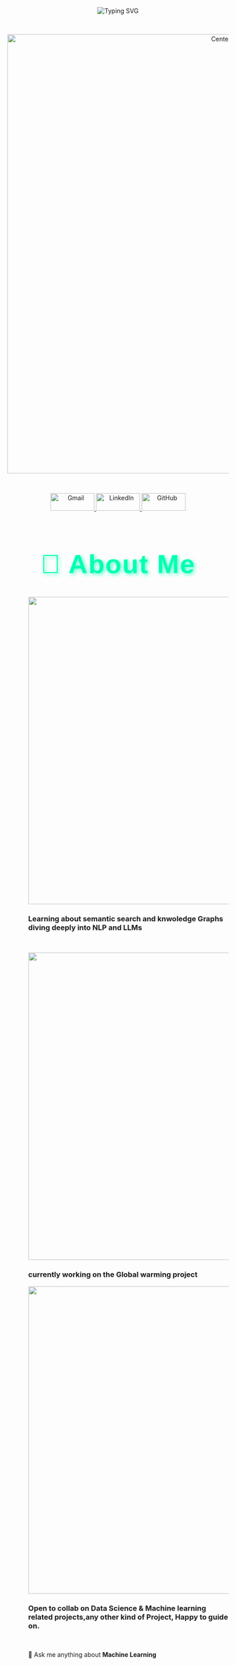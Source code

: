<p align="center">
  <img src="https://readme-typing-svg.demolab.com?font=JetBrains+Mono&size=28&duration=3000&pause=1000&color=00FF00&center=true&vCenter=true&width=435&lines=welcome+to+the+terminal;Welcome+to+ghost-2362003..." alt="Typing SVG" />
</p>
<br>

<p align="center">
  <img src="https://media3.giphy.com/media/v1.Y2lkPTc5MGI3NjExazF2NXMwaWt4eHNiMDI2aTJmeWh1ODB4ajUzNWVtOGZ0Yjl3MXA3dyZlcD12MV9pbnRlcm5hbF9naWZfYnlfaWQmY3Q9Zw/BPJmthQ3YRwD6QqcVD/giphy.gif" alt="Centered GIF" width="1000">
</p>
<br>

<p align="center">
  <a href="shubhojyotidas800@gmail.com">
    <img src="https://cdn.jsdelivr.net/gh/devicons/devicon/icons/google/google-original.svg" alt="Gmail" width="100" height="40"/>
  </a>
  <a href="www.linkedin.com/in/shubhojyoti-das-238779259" target="_blank">
    <img src="https://cdn.jsdelivr.net/gh/devicons/devicon/icons/linkedin/linkedin-original.svg" alt="LinkedIn" width="100" height="40"/>
  </a>
  <a href="https://github.com/ghost-2362003" target="_blank">
    <img src="https://cdn.jsdelivr.net/gh/devicons/devicon/icons/github/github-original.svg" alt="GitHub" width="100" height="40"/>
  </a>
</p>

<h1 align="center" style="font-size: 60px; font-weight: bold; color: #00FFB3; text-shadow: 3px 3px 8px rgba(0, 255, 179, 0.7); letter-spacing: 2px; font-family: 'Fira-Code', sans-serif;">
  🚀 About Me
</h1>
<ul align="left">
  <ul>
  <img src="https://media2.giphy.com/media/v1.Y2lkPTc5MGI3NjExeTZuaHNmMXQzMzQzZWVqcmVwZTU0OGl3dTBzYzNkNHQ4Z2VnNG04aCZlcD12MV9pbnRlcm5hbF9naWZfYnlfaWQmY3Q9Zw/ct387PQj5QHv2/giphy.gif" width="700"/>
   <h3>Learning <strong>about semantic search and knwoledge Graphs</strong> diving deeply into <strong>NLP and LLMs</strong></h3>
  </ul>
  <br>
  <ul>
  <img src="https://media2.giphy.com/media/v1.Y2lkPTc5MGI3NjExajNscmhnOWh1eWxiZHdhenoyb2ZsZng0azFoNXh3YzBhbGYweGtxeSZlcD12MV9pbnRlcm5hbF9naWZfYnlfaWQmY3Q9Zw/lMlzwnBhBDZMlX5aLQ/giphy.gif"           width="700"/>
    <h3>currently working on the <strong>Global warming project</strong></h3>
  </ul>
    <ul>
      <img src="https://media0.giphy.com/media/v1.Y2lkPTc5MGI3NjExcDNvNW0zM3BiMjM0ZzVpcmt4dGlld212a2R6and1MGtsbHUyaWxncCZlcD12MV9pbnRlcm5hbF9naWZfYnlfaWQmY3Q9Zw/2dzPF0FBybwezXpbcz/giphy.gif" width="700"/>
    <h3>Open to collab on <strong>Data Science & Machine learning related projects</strong>,<strong>any other kind of Project, Happy to guide on.</strong></h3>
  </ul>
  <br>
  <ul>💬 Ask me anything about <strong>Machine Learning</strong></ul>
</ul>
